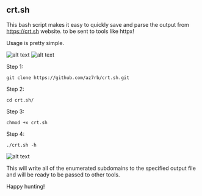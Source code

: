 ## crt.sh

This bash script makes it easy to quickly save and parse the output from https://crt.sh website.
 to be sent to tools like httpx!

Usage is pretty simple.

![alt text](https://raw.githubusercontent.com/az7rb/crt.sh/main/Screenshot/Screenshot_org.png) ![alt text](https://raw.githubusercontent.com/az7rb/crt.sh/main/Screenshot/Screenshot_Domain.png)

Step 1:
```
git clone https://github.com/az7rb/crt.sh.git
```
Step 2:
```
cd crt.sh/
```
Step 3:
```
chmod +x crt.sh
```
Step 4:
```
./crt.sh -h
```

![alt text](https://raw.githubusercontent.com/az7rb/crt.sh/main/Screenshot/Screenshot_help.png)


This will write all of the enumerated subdomains to the specified output file and will be ready to be passed to other tools.

Happy hunting!
